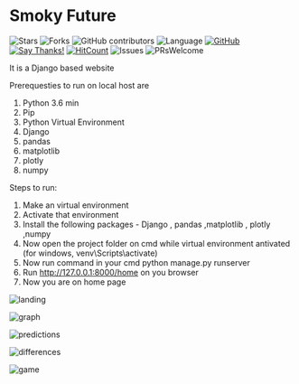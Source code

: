 # Smoky Future

![Stars](https://img.shields.io/github/stars/Smoky-Future/Smoky-Future.svg?style=social)
![Forks](https://img.shields.io/github/forks/Smoky-Future/Smoky-Future.svg?style=social)
![GitHub contributors](https://img.shields.io/github/contributors/Smoky-Future/Smoky-Future.svg)
![Language](https://img.shields.io/github/languages/top/Smoky-Future/Smoky-Future.svg)
[![GitHub](https://img.shields.io/github/license/Smoky-Future/Smoky-Future.svg)](https://choosealicense.com/licenses/mit)
[![Say Thanks!](https://img.shields.io/badge/Say-Thanks!-yellow.svg)](https://vedantkhairnar.ml)
[![HitCount](http://hits.dwyl.io/Smoky-Future/Smoky-Future.svg)](http://hits.dwyl.io/Smoky-Future/Smoky-Future)
![Issues](https://img.shields.io/github/issues/Smoky-Future/Smoky-Future)
![PRsWelcome](https://img.shields.io/badge/PRs-welcome-informational)

It is a Django based website

Prerequesties to run on local host are 

1. Python 3.6 min
2. Pip
3. Python Virtual Environment
4. Django
5. pandas
6. matplotlib
7. plotly
8. numpy

Steps to run:
1. Make an virtual environment
2. Activate that environment
3. Install the following packages - Django , pandas ,matplotlib , plotly ,numpy
4. Now open the project folder on cmd while virtual environment antivated (for windows, venv\Scripts\activate)
5. Now run command in your cmd python manage.py runserver
6. Run http://127.0.0.1:8000/home on you browser
7. Now you are on home page

![landing](https://github.com/Smoky-Future/Smoky-Future/blob/master/assets/landing.png)

![graph](https://github.com/Smoky-Future/Smoky-Future/blob/master/assets/graph.png)

![predictions](https://github.com/Smoky-Future/Smoky-Future/blob/master/assets/predictions.png)

![differences](https://github.com/Smoky-Future/Smoky-Future/blob/master/assets/difference.png)

![game](https://github.com/Smoky-Future/Smoky-Future/blob/master/assets/game.png)

